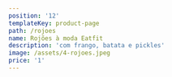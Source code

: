 ```yaml
---
position: '12'
templateKey: product-page
path: /rojoes
name: Rojões à moda Eatfit
description: 'com frango, batata e pickles'
image: /assets/4-rojoes.jpeg
price: '1'
---
```


